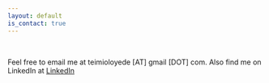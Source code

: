 ```yaml
---
layout: default
is_contact: true
---
```


<br>

Feel free to email me at teimioloyede [AT] gmail [DOT] com. Also find me on LinkedIn at <i class="fab fa-linkedin" style="color:rgb(14,118,168); font-size:.85em" aria-hidden="true"></i> [LinkedIn](https://www.linkedin.com/in/temilola-oloyede-b3a379107/)
<br>

